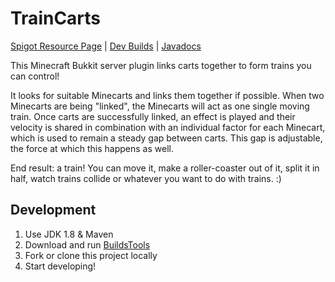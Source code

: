 # TrainCarts
[Spigot Resource Page](https://www.spigotmc.org/resources/traincarts.39592/) | [Dev Builds](https://ci.mg-dev.eu/job/TrainCarts/) | [Javadocs](https://ci.mg-dev.eu/javadocs/TrainCarts/)

This Minecraft Bukkit server plugin links carts together to form trains you can control!

It looks for suitable Minecarts and links them together if possible. When two Minecarts are being "linked", the Minecarts will act as one single moving train. 
Once carts are successfully linked, an effect is played and their velocity is shared in combination with an individual factor for each Minecart, which is used to remain a steady gap between carts. This gap is adjustable, the force at which this happens as well.

End result: a train! You can move it, make a roller-coaster out of it, split it in half, watch trains collide or whatever you want to do with trains. :)

## Development
1. Use JDK 1.8 & Maven
2. Download and run [BuildsTools](https://hub.spigotmc.org/jenkins/job/BuildTools/lastSuccessfulBuild/artifact/target/BuildTools.jar)
3. Fork or clone this project locally
4. Start developing!